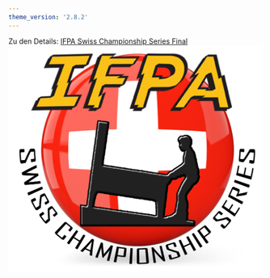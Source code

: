 ```yaml
---
theme_version: '2.8.2'
---
```

Zu den Details: 
[IFPA Swiss Championship Series Final](https://www.ifpapinball.com/tournaments/view.php?t=65521#)   
![20. Januar 2024](/images/ifpa-switzerland-championship-series.jpg)

  
